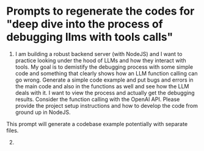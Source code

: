 # Prompts to regenerate the codes for "deep dive into the process of debugging llms with tools calls"

1. I am building a robust backend server (with NodeJS) and I want to practice looking under the hood of LLMs and how they interact with tools. My goal is to demistify the debugging process with some simple code and something that clearly shows how an LLM function calling can go wrong. Generate a simple code example and put bugs and errors in the main code and also in the functions as well and see how the LLM deals with it. I want to view the process and actually get the debugging results. Consider the function calling with the OpenAI API. Please provide the project setup instructions and how to develop the code from ground up in NodeJS.

This prompt will generate a codebase example potentially with separate files.

2. 